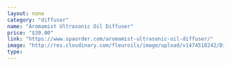 ```yaml
---
layout: none
category: "diffuser"
name: "Aromamist Ultrasonic Oil Diffuser"
price: "$39.00"
link: "https://www.spaorder.com/aromamist-ultrasonic-oil-diffuser/"
image: "http://res.cloudinary.com/fleuroils/image/upload/v1474518242/Diffuser/Aromamist.jpg"
type: 
---
```

